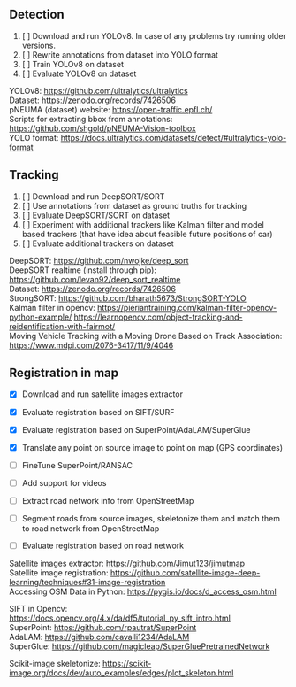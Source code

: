 ## Detection

1. [ ] Download and run YOLOv8.
In case of any problems try running older versions.
2. [ ] Rewrite annotations from dataset into YOLO format
3. [ ] Train YOLOv8 on dataset
4. [ ] Evaluate YOLOv8 on dataset

YOLOv8: https://github.com/ultralytics/ultralytics  
Dataset: https://zenodo.org/records/7426506  
pNEUMA (dataset) website: https://open-traffic.epfl.ch/  
Scripts for extracting bbox from annotations: https://github.com/shgold/pNEUMA-Vision-toolbox  
YOLO format: https://docs.ultralytics.com/datasets/detect/#ultralytics-yolo-format  


## Tracking

1. [ ] Download and run DeepSORT/SORT
2. [ ] Use annotations from dataset as ground truths for tracking
3. [ ] Evaluate DeepSORT/SORT on dataset
4. [ ] Experiment with additional trackers like Kalman filter and model based
trackers (that have idea about feasible future positions of car)
5. [ ] Evaluate additional trackers on dataset


DeepSORT: https://github.com/nwojke/deep_sort  
DeepSORT realtime (install through pip): https://github.com/levan92/deep_sort_realtime  
Dataset: https://zenodo.org/records/7426506  
StrongSORT: https://github.com/bharath5673/StrongSORT-YOLO  
Kalman filter in opencv: https://pieriantraining.com/kalman-filter-opencv-python-example/ 
https://learnopencv.com/object-tracking-and-reidentification-with-fairmot/  
Moving Vehicle Tracking with a Moving Drone Based on
Track Association: https://www.mdpi.com/2076-3417/11/9/4046


## Registration in map

- [x] Download and run satellite images extractor
- [x] Evaluate registration based on SIFT/SURF
- [x] Evaluate registration based on SuperPoint/AdaLAM/SuperGlue
- [x] Translate any point on source image to point on map (GPS coordinates)
- [ ] FineTune SuperPoint/RANSAC
- [ ] Add support for videos


- [ ] Extract road network info from OpenStreetMap
- [ ] Segment roads from source images, skeletonize them and match them to
road network from OpenStreetMap
- [ ] Evaluate registration based on road network


Satellite images extractor: https://github.com/Jimut123/jimutmap  
Satellite image registration: https://github.com/satellite-image-deep-learning/techniques#31-image-registration  
Accessing OSM Data in Python: https://pygis.io/docs/d_access_osm.html

SIFT in Opencv: https://docs.opencv.org/4.x/da/df5/tutorial_py_sift_intro.html  
SuperPoint: https://github.com/rpautrat/SuperPoint  
AdaLAM: https://github.com/cavalli1234/AdaLAM  
SuperGlue: https://github.com/magicleap/SuperGluePretrainedNetwork

Scikit-image skeletonize: https://scikit-image.org/docs/dev/auto_examples/edges/plot_skeleton.html

